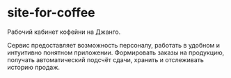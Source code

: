 # site-for-coffee
Рабочий кабинет кофейни на Джанго.

Сервис предоставляет возможность персоналу, работать в удобном и интуитивно понятном приложении. Формировать заказы на продукцию, получать автоматический подсчёт сдачи, хранить и отслеживать историю продаж.
